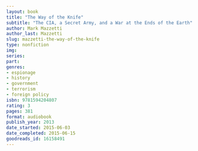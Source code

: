 ```yaml
---
layout: book
title: "The Way of the Knife"
subtitle: "The CIA, a Secret Army, and a War at the Ends of the Earth"
author: Mark Mazzetti
author_last: Mazzetti
slug: mazzetti-the-way-of-the-knife
type: nonfiction
img: 
series: 
part: 
genres:
- espionage
- history
- government
- terrorism
- foreign policy
isbn: 9781594204807
rating: 3
pages: 381
format: audiobook
publish_year: 2013
date_started: 2015-06-03
date_completed: 2015-06-15
goodreads_id: 16158491
---
```

